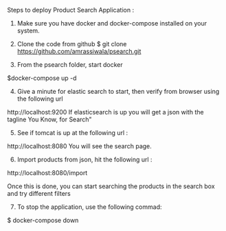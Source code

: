 Steps to deploy Product Search Application :

1. Make sure you have docker and docker-compose installed on your system.

2. Clone the code from github
$ git clone https://github.com/amrassiwala/psearch.git

3. From the psearch folder, start docker

$docker-compose up -d

4. Give a minute for elastic search to start, then verify from browser using the following url

http://localhost:9200
If elasticsearch is up you will get a json with the tagline You Know, for Search"

5. See if tomcat is up at the following url :

http://localhost:8080
You will see the search page.

6. Import products from json, hit the following url :

http://localhost:8080/import


Once this is done, you can start searching the products in the search box and try different filters


7. To stop the application, use the following commad:

$ docker-compose down



